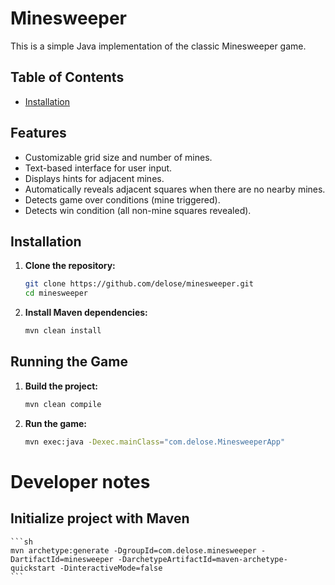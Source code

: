 # Minesweeper

This is a simple Java implementation of the classic Minesweeper game. 

## Table of Contents
- [Installation](#installation)

## Features

- Customizable grid size and number of mines.
- Text-based interface for user input.
- Displays hints for adjacent mines.
- Automatically reveals adjacent squares when there are no nearby mines.
- Detects game over conditions (mine triggered).
- Detects win condition (all non-mine squares revealed).

## Installation

1. **Clone the repository:**

    ```sh
    git clone https://github.com/delose/minesweeper.git
    cd minesweeper
    ```

2. **Install Maven dependencies:**

    ```sh
    mvn clean install
    ```

## Running the Game

1. **Build the project:**

    ```sh
    mvn clean compile
    ```

2. **Run the game:**

    ```sh
    mvn exec:java -Dexec.mainClass="com.delose.MinesweeperApp"
    ```


# Developer notes

## Initialize project with Maven

    ```sh
    mvn archetype:generate -DgroupId=com.delose.minesweeper -DartifactId=minesweeper -DarchetypeArtifactId=maven-archetype-quickstart -DinteractiveMode=false
    ```

